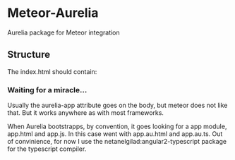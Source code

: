 # Meteor-Aurelia
Aurelia package for Meteor integration

## Structure
The index.html should contain:

  <div aurelia-app>
    <h3>Waiting for a miracle...</h3>
  </div>

  <script>
    System.import("aurelia-bootstrapper");
  </script>


Usually the aurelia-app attribute goes on the body, but meteor does not like that.
But it works anywhere as with most frameworks.

When Aurelia bootstrapps, by convention, it goes looking for a app module, app.html and app.js.
In this case went with app.au.html and app.au.ts.
Out of convinience, for now I use the netanelgilad:angular2-typescript package for the typescript compiler. 

